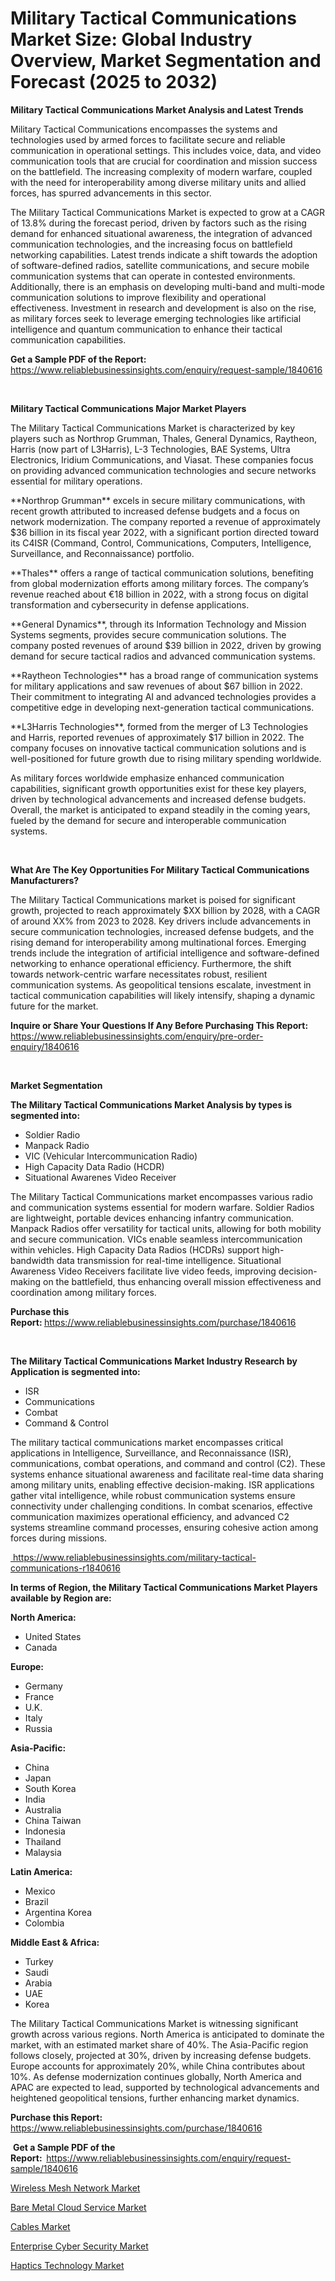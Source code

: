 <p><h1>Military Tactical Communications Market Size: Global Industry Overview, Market Segmentation and Forecast (2025 to 2032)</h1></p><p><strong>Military Tactical Communications Market Analysis and Latest Trends</strong></p>
<p><p>Military Tactical Communications encompasses the systems and technologies used by armed forces to facilitate secure and reliable communication in operational settings. This includes voice, data, and video communication tools that are crucial for coordination and mission success on the battlefield. The increasing complexity of modern warfare, coupled with the need for interoperability among diverse military units and allied forces, has spurred advancements in this sector.</p><p>The Military Tactical Communications Market is expected to grow at a CAGR of 13.8% during the forecast period, driven by factors such as the rising demand for enhanced situational awareness, the integration of advanced communication technologies, and the increasing focus on battlefield networking capabilities. Latest trends indicate a shift towards the adoption of software-defined radios, satellite communications, and secure mobile communication systems that can operate in contested environments. Additionally, there is an emphasis on developing multi-band and multi-mode communication solutions to improve flexibility and operational effectiveness. Investment in research and development is also on the rise, as military forces seek to leverage emerging technologies like artificial intelligence and quantum communication to enhance their tactical communication capabilities.</p></p>
<p><strong>Get a Sample PDF of the Report:&nbsp;</strong> <a href="https://www.reliablebusinessinsights.com/enquiry/request-sample/1840616?utm_campaign=1121&utm_medium=2&utm_source=Github&utm_content=ia&utm_term=15022025&utm_id=military-tactical-communications">https://www.reliablebusinessinsights.com/enquiry/request-sample/1840616</a></p>
<p>&nbsp;</p>
<p><strong>Military Tactical Communications Major Market Players</strong></p>
<p><p>The Military Tactical Communications Market is characterized by key players such as Northrop Grumman, Thales, General Dynamics, Raytheon, Harris (now part of L3Harris), L-3 Technologies, BAE Systems, Ultra Electronics, Iridium Communications, and Viasat. These companies focus on providing advanced communication technologies and secure networks essential for military operations.</p><p>**Northrop Grumman** excels in secure military communications, with recent growth attributed to increased defense budgets and a focus on network modernization. The company reported a revenue of approximately $36 billion in its fiscal year 2022, with a significant portion directed toward its C4ISR (Command, Control, Communications, Computers, Intelligence, Surveillance, and Reconnaissance) portfolio.</p><p>**Thales** offers a range of tactical communication solutions, benefiting from global modernization efforts among military forces. The company’s revenue reached about €18 billion in 2022, with a strong focus on digital transformation and cybersecurity in defense applications.</p><p>**General Dynamics**, through its Information Technology and Mission Systems segments, provides secure communication solutions. The company posted revenues of around $39 billion in 2022, driven by growing demand for secure tactical radios and advanced communication systems.</p><p>**Raytheon Technologies** has a broad range of communication systems for military applications and saw revenues of about $67 billion in 2022. Their commitment to integrating AI and advanced technologies provides a competitive edge in developing next-generation tactical communications.</p><p>**L3Harris Technologies**, formed from the merger of L3 Technologies and Harris, reported revenues of approximately $17 billion in 2022. The company focuses on innovative tactical communication solutions and is well-positioned for future growth due to rising military spending worldwide.</p><p>As military forces worldwide emphasize enhanced communication capabilities, significant growth opportunities exist for these key players, driven by technological advancements and increased defense budgets. Overall, the market is anticipated to expand steadily in the coming years, fueled by the demand for secure and interoperable communication systems.</p></p>
<p>&nbsp;</p>
<p><strong>What Are The Key Opportunities For Military Tactical Communications Manufacturers?</strong></p>
<p><p>The Military Tactical Communications market is poised for significant growth, projected to reach approximately $XX billion by 2028, with a CAGR of around XX% from 2023 to 2028. Key drivers include advancements in secure communication technologies, increased defense budgets, and the rising demand for interoperability among multinational forces. Emerging trends include the integration of artificial intelligence and software-defined networking to enhance operational efficiency. Furthermore, the shift towards network-centric warfare necessitates robust, resilient communication systems. As geopolitical tensions escalate, investment in tactical communication capabilities will likely intensify, shaping a dynamic future for the market.</p></p>
<p><strong>Inquire or Share Your Questions If Any Before Purchasing This Report:</strong> <a href="https://www.reliablebusinessinsights.com/enquiry/pre-order-enquiry/1840616?utm_campaign=1121&utm_medium=2&utm_source=Github&utm_content=ia&utm_term=15022025&utm_id=military-tactical-communications">https://www.reliablebusinessinsights.com/enquiry/pre-order-enquiry/1840616</a></p>
<p>&nbsp;</p>
<p><strong>Market Segmentation</strong></p>
<p><strong>The Military Tactical Communications Market Analysis by types is segmented into:</strong></p>
<p><ul><li>Soldier Radio</li><li>Manpack Radio</li><li>VIC (Vehicular Intercommunication Radio)</li><li>High Capacity Data Radio (HCDR)</li><li>Situational Awarenes Video Receiver</li></ul></p>
<p><p>The Military Tactical Communications market encompasses various radio and communication systems essential for modern warfare. Soldier Radios are lightweight, portable devices enhancing infantry communication. Manpack Radios offer versatility for tactical units, allowing for both mobility and secure communication. VICs enable seamless intercommunication within vehicles. High Capacity Data Radios (HCDRs) support high-bandwidth data transmission for real-time intelligence. Situational Awareness Video Receivers facilitate live video feeds, improving decision-making on the battlefield, thus enhancing overall mission effectiveness and coordination among military forces.</p></p>
<p><strong>Purchase this Report:&nbsp;</strong><a href="https://www.reliablebusinessinsights.com/purchase/1840616?utm_campaign=1121&utm_medium=2&utm_source=Github&utm_content=ia&utm_term=15022025&utm_id=military-tactical-communications">https://www.reliablebusinessinsights.com/purchase/1840616</a></p>
<p>&nbsp;</p>
<p><strong>The Military Tactical Communications Market Industry Research by Application is segmented into:</strong></p>
<p><ul><li>ISR</li><li>Communications</li><li>Combat</li><li>Command & Control</li></ul></p>
<p><p>The military tactical communications market encompasses critical applications in Intelligence, Surveillance, and Reconnaissance (ISR), communications, combat operations, and command and control (C2). These systems enhance situational awareness and facilitate real-time data sharing among military units, enabling effective decision-making. ISR applications gather vital intelligence, while robust communication systems ensure connectivity under challenging conditions. In combat scenarios, effective communication maximizes operational efficiency, and advanced C2 systems streamline command processes, ensuring cohesive action among forces during missions.</p></p>
<p><a href="https://www.reliablebusinessinsights.com/military-tactical-communications-r1840616?utm_campaign=1121&utm_medium=2&utm_source=Github&utm_content=ia&utm_term=15022025&utm_id=military-tactical-communications">&nbsp;https://www.reliablebusinessinsights.com/military-tactical-communications-r1840616</a></p>
<p><strong>In terms of Region, the Military Tactical Communications Market Players available by Region are:</strong></p>
<p>
    <p> <strong> North America: </strong>
        <ul>
            <li>United States</li>
            <li>Canada</li>
        </ul>
        </p> 
    <p> <strong> Europe: </strong>
        <ul>
            <li>Germany</li>
            <li>France</li>
            <li>U.K.</li>
            <li>Italy</li>
            <li>Russia</li>
        </ul>
        </p> 
    <p> <strong> Asia-Pacific: </strong>
        <ul>
            <li>China</li>
            <li>Japan</li>
            <li>South Korea</li>
            <li>India</li>
            <li>Australia</li>
            <li>China Taiwan</li>
            <li>Indonesia</li>
            <li>Thailand</li>
            <li>Malaysia</li>
        </ul>
        </p> 
    <p> <strong> Latin America: </strong>
        <ul>
            <li>Mexico</li>
            <li>Brazil</li>
            <li>Argentina Korea</li>
            <li>Colombia</li>
        </ul>
        </p> 
    <p> <strong> Middle East & Africa: </strong>
        <ul>
            <li>Turkey</li>
            <li>Saudi</li>
            <li>Arabia</li>
            <li>UAE</li>
            <li>Korea</li>
        </ul>
    </p>
    </p>
<p><p>The Military Tactical Communications Market is witnessing significant growth across various regions. North America is anticipated to dominate the market, with an estimated market share of 40%. The Asia-Pacific region follows closely, projected at 30%, driven by increasing defense budgets. Europe accounts for approximately 20%, while China contributes about 10%. As defense modernization continues globally, North America and APAC are expected to lead, supported by technological advancements and heightened geopolitical tensions, further enhancing market dynamics.</p></p>
<p><strong>Purchase this Report: </strong><a href="https://www.reliablebusinessinsights.com/purchase/1840616?utm_campaign=1121&utm_medium=2&utm_source=Github&utm_content=ia&utm_term=15022025&utm_id=military-tactical-communications">https://www.reliablebusinessinsights.com/purchase/1840616</a></p>
<p>&nbsp;<strong>Get a Sample PDF of the Report:&nbsp;&nbsp;</strong><a href="https://www.reliablebusinessinsights.com/enquiry/request-sample/1840616?utm_campaign=1121&utm_medium=2&utm_source=Github&utm_content=ia&utm_term=15022025&utm_id=military-tactical-communications">https://www.reliablebusinessinsights.com/enquiry/request-sample/1840616</a></p>
<p><strong></strong></p>
<p><p><a href="https://github.com/celpabembes/Market-Research-Report-List-1/blob/main/wireless-mesh-network-market.md?utm_campaign=1121&utm_medium=2&utm_source=Github&utm_content=ia&utm_term=15022025&utm_id=military-tactical-communications">Wireless Mesh Network Market</a></p><p><a href="https://github.com/itayjedhe/Market-Research-Report-List-1/blob/main/bare-metal-cloud-service-market.md?utm_campaign=1121&utm_medium=2&utm_source=Github&utm_content=ia&utm_term=15022025&utm_id=military-tactical-communications">Bare Metal Cloud Service Market</a></p><p><a href="https://github.com/aoiniyaloz/Market-Research-Report-List-1/blob/main/cables-market.md?utm_campaign=1121&utm_medium=2&utm_source=Github&utm_content=ia&utm_term=15022025&utm_id=military-tactical-communications">Cables Market</a></p><p><a href="https://github.com/sandoyjonet/Market-Research-Report-List-1/blob/main/enterprise-cyber-security-market.md?utm_campaign=1121&utm_medium=2&utm_source=Github&utm_content=ia&utm_term=15022025&utm_id=military-tactical-communications">Enterprise Cyber Security Market</a></p><p><a href="https://github.com/voetzeszuh/Market-Research-Report-List-1/blob/main/haptics-technology-market.md?utm_campaign=1121&utm_medium=2&utm_source=Github&utm_content=ia&utm_term=15022025&utm_id=military-tactical-communications">Haptics Technology Market</a></p></p>